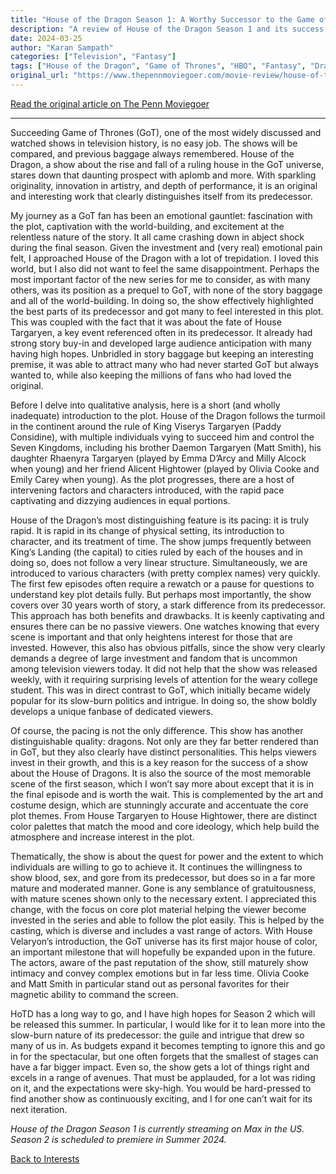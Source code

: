 ```yaml
---
title: "House of the Dragon Season 1: A Worthy Successor to the Game of Thrones Legacy"
description: "A review of House of the Dragon Season 1 and its success in continuing the Game of Thrones legacy"
date: 2024-03-25
author: "Karan Sampath"
categories: ["Television", "Fantasy"]
tags: ["House of the Dragon", "Game of Thrones", "HBO", "Fantasy", "Drama", "Streaming"]
original_url: "https://www.thepennmoviegoer.com/movie-review/house-of-the-dragon-season-1"
---
```


[Read the original article on The Penn Moviegoer](https://www.thepennmoviegoer.com/movie-review/house-of-the-dragon-season-1)

---

Succeeding Game of Thrones (GoT), one of the most widely discussed and watched shows in television history, is no easy job. The shows will be compared, and previous baggage always remembered. House of the Dragon, a show about the rise and fall of a ruling house in the GoT universe, stares down that daunting prospect with aplomb and more. With sparkling originality, innovation in artistry, and depth of performance, it is an original and interesting work that clearly distinguishes itself from its predecessor.

My journey as a GoT fan has been an emotional gauntlet: fascination with the plot, captivation with the world-building, and excitement at the relentless nature of the story. It all came crashing down in abject shock during the final season. Given the investment and (very real) emotional pain felt, I approached House of the Dragon with a lot of trepidation. I loved this world, but I also did not want to feel the same disappointment. Perhaps the most important factor of the new series for me to consider, as with many others, was its position as a prequel to GoT, with none of the story baggage and all of the world-building. In doing so, the show effectively highlighted the best parts of its predecessor and got many to feel interested in this plot. This was coupled with the fact that it was about the fate of House Targaryen, a key event referenced often in its predecessor. It already had strong story buy-in and developed large audience anticipation with many having high hopes. Unbridled in story baggage but keeping an interesting premise, it was able to attract many who had never started GoT but always wanted to, while also keeping the millions of fans who had loved the original.

Before I delve into qualitative analysis, here is a short (and wholly inadequate) introduction to the plot. House of the Dragon follows the turmoil in the continent around the rule of King Viserys Targaryen (Paddy Considine), with multiple individuals vying to succeed him and control the Seven Kingdoms, including his brother Daemon Targaryen (Matt Smith), his daughter Rhaenyra Targaryen (played by Emma D’Arcy and Milly Alcock when young) and her friend Alicent Hightower (played by Olivia Cooke and Emily Carey when young). As the plot progresses, there are a host of intervening factors and characters introduced, with the rapid pace captivating and dizzying audiences in equal portions.

House of the Dragon’s most distinguishing feature is its pacing: it is truly rapid. It is rapid in its change of physical setting, its introduction to character, and its treatment of time. The show jumps frequently between King’s Landing (the capital) to cities ruled by each of the houses and in doing so, does not follow a very linear structure. Simultaneously, we are introduced to various characters (with pretty complex names) very quickly. The first few episodes often require a rewatch or a pause for questions to understand key plot details fully. But perhaps most importantly, the show covers over 30 years worth of story, a stark difference from its predecessor. This approach has both benefits and drawbacks. It is keenly captivating and ensures there can be no passive viewers. One watches knowing that every scene is important and that only heightens interest for those that are invested. However, this also has obvious pitfalls, since the show very clearly demands a degree of large investment and fandom that is uncommon among television viewers today. It did not help that the show was released weekly, with it requiring surprising levels of attention for the weary college student. This was in direct contrast to GoT, which initially became widely popular for its slow-burn politics and intrigue. In doing so, the show boldly develops a unique fanbase of dedicated viewers.

Of course, the pacing is not the only difference. This show has another distinguishable quality: dragons. Not only are they far better rendered than in GoT, but they also clearly have distinct personalities. This helps viewers invest in their growth, and this is a key reason for the success of a show about the House of Dragons. It is also the source of the most memorable scene of the first season, which I won’t say more about except that it is in the final episode and is worth the wait. This is complemented by the art and costume design, which are stunningly accurate and accentuate the core plot themes. From House Targaryen to House Hightower, there are distinct color palettes that match the mood and core ideology, which help build the atmosphere and increase interest in the plot.

Thematically, the show is about the quest for power and the extent to which individuals are willing to go to achieve it. It continues the willingness to show blood, sex, and gore from its predecessor, but does so in a far more mature and moderated manner. Gone is any semblance of gratuitousness, with mature scenes shown only to the necessary extent. I appreciated this change, with the focus on core plot material helping the viewer become invested in the series and able to follow the plot easily. This is helped by the casting, which is diverse and includes a vast range of actors. With House Velaryon’s introduction, the GoT universe has its first major house of color, an important milestone that will hopefully be expanded upon in the future. The actors, aware of the past reputation of the show, still maturely show intimacy and convey complex emotions but in far less time. Olivia Cooke and Matt Smith in particular stand out as personal favorites for their magnetic ability to command the screen.

HoTD has a long way to go, and I have high hopes for Season 2 which will be released this summer. In particular, I would like for it to lean more into the slow-burn nature of its predecessor: the guile and intrigue that drew so many of us in. As budgets expand it becomes tempting to ignore this and go in for the spectacular, but one often forgets that the smallest of stages can have a far bigger impact. Even so, the show gets a lot of things right and excels in a range of avenues. That must be applauded, for a lot was riding on it, and the expectations were sky-high. You would be hard-pressed to find another show as continuously exciting, and I for one can’t wait for its next iteration.

*House of the Dragon Season 1 is currently streaming on Max in the US. Season 2 is scheduled to premiere in Summer 2024.*

[Back to Interests](/interests/) 
